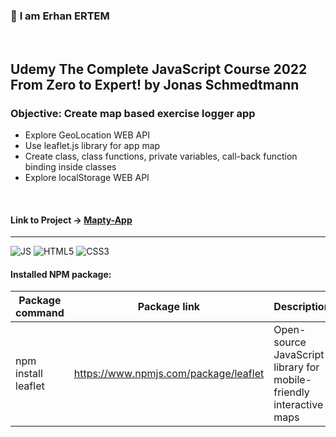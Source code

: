 ### 👋 **I am Erhan ERTEM**

&emsp;

## Udemy The Complete JavaScript Course 2022 From Zero to Expert! by Jonas Schmedtmann

### **Objective:** Create map based exercise logger app

- Explore GeoLocation WEB API
- Use leaflet.js library for app map
- Create class, class functions, private variables, call-back function binding inside classes
- Explore localStorage WEB API

&emsp;

#### Link to Project &rarr; [Mapty-App](https://mapty-app-erhan-ertem.netlify.app)

---

![JS](https://img.shields.io/badge/JavaScript-323330?style=for-the-badge&logo=javascript&logoColor=F7DF1E) ![HTML5](https://img.shields.io/badge/HTML5-E34F26?style=for-the-badge&logo=html5&logoColor=white) ![CSS3](https://img.shields.io/badge/CSS3-1572B6?style=for-the-badge&logo=css3&logoColor=white)

#### Installed NPM package:

| Package command     | Package link                          | Description                                                         |
| ------------------- | ------------------------------------- | ------------------------------------------------------------------- |
| npm install leaflet | https://www.npmjs.com/package/leaflet | Open-source JavaScript library for mobile-friendly interactive maps |

&emsp;
